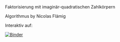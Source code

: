 Faktorisierung mit imaginär-quadratischen Zahlkörpern

Algorithmus by Nicolas Flämig

Interaktiv auf: 

[![Binder](https://mybinder.org/badge_logo.svg)](https://mybinder.org/v2/gh/Zotelkopf/Faktorisierung/HEAD)
